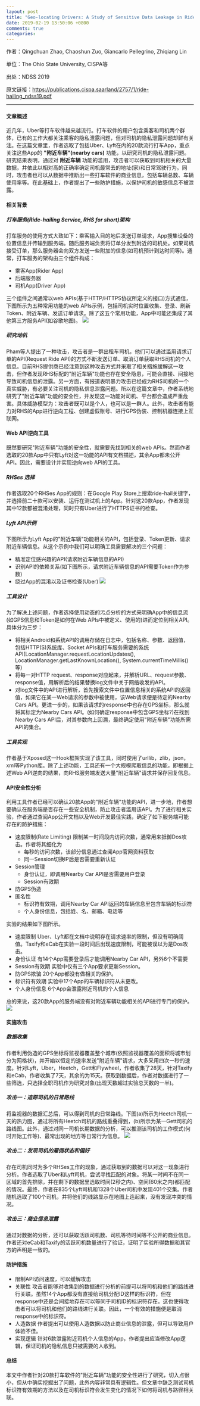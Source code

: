 ```yaml
---
layout: post
title: "Geo-locating Drivers: A Study of Sensitive Data Leakage in Ride-Hailing Services"
date: 2019-02-19 13:50:06 +0800
comments: true
categories: 
---
```


作者：Qingchuan Zhao, Chaoshun Zuo, Giancarlo Pellegrino, Zhiqiang Lin

单位：The Ohio State University, CISPA等

出处：NDSS 2019 

原文链接：https://publications.cispa.saarland/2757/1/ride-hailing_ndss19.pdf

----
#### 文章概述
近几年，Uber等打车软件越来越流行。打车软件的用户包含乘客和司机两个群体，已有的工作大都关注乘客的隐私泄露问题，但对司机的隐私泄露问题却鲜有关注。在这篇文章里，作者选取了包括Uber、Lyft在内的20款流行打车App，重点关注这些App的 __"附近车辆"(nearby cars)__ 功能，以研究司机的隐私泄露问题。研究结果表明，通过对 __附近车辆__ 功能的滥用，攻击者可以获取到司机相关的大量数据，并依此以相对高的正确率确定司机最常去的地址(家)和日常驾驶行为。同时，攻击者也可以从数据中推断出一些打车软件的商业信息，包括车辆总数、车辆使用率等。在此基础上，作者提出了一些防护措施，以保护司机的敏感信息不被泄露。

<!--more-->

#### 相关背景
##### 打车服务(Ride-hailing Service, RHS for short)架构
打车服务的使用方式大致如下：乘客输入目的地后发送订单请求，App搜集设备的位置信息并传输到服务端。随后服务端负责将订单分发到附近的司机处。如果司机接受订单，那么服务器会向双方发送一些附加的信息(如司机预计到达时间等)。通常，打车服务的架构由三个组件构成：
+ 乘客App(Rider App)
+ 后端服务器
+ 司机App(Driver App)

三个组件之间通常以web APIs(基于HTTP/HTTPS协议所定义的接口)方式通信，下图所示为五种常用功能的web APIs示例，包括司机实时位置收集、登录、刷新Token、附近车辆、发送订单请求。除了这五个常用功能，App中可能还集成了其他第三方服务API(如谷歌地图)。
![](/images/2019-02-19/1.png)

##### 研究动机
Pham等人提出了一种攻击，攻击者是一群出租车司机，他们可以通过滥用请求订单的API(Request Ride API)的方式不断发送订单、取消订单获取RHS司机的个人信息。目前RHS提供商已经注意到这种攻击方式并采取了相关措施缓解这一攻击，但作者发现RHS标配的"附近车辆"功能也存在安全隐患，可能会直接、间接地导致司机信息的泄露。另一方面，有报道表明暴力攻击已经成为RHS司机的一个真实威胁，有必要关注司机的隐私信息泄露问题。所以在这篇文章中，作者系统地研究了"附近车辆"功能的安全性，并发现这一功能对司机、平台都会造成严重危害。具体威胁模型为：攻击者既可以是个人，也可以是一群人。此外，攻击者有能力对RHS的App进行逆向工程、创建虚假账号、进行GPS伪装、控制机器连接上互联网。

#### Web API逆向工具
既然要研究"附近车辆"功能的安全性，就需要先找到相关的web APIs。然而作者选取的20款App中只有Lyft对这一功能的API有文档描述，其余App都未公开API。因此，需要设计并实现逆向web API的工具。
##### RHSes 选择
作者选取20个RHSes App的规则：在Google Play Store上搜索ride-hail关键字，并选择前二十款可以安装、运行在测试机上的App。针对这20款App，作者发现其中12款都被混淆处理，同时只有Uber进行了HTTPS证书的检查。

##### Lyft API示例
下图所示为Lyft App的"附近车辆"功能相关的API，包括登录、Token更新、请求附近车辆信息。从这个示例中我们可以明确工具需要解决的三个问题：
+ 精准定位感兴趣的API(请求附近车辆信息的API)
+ 识别API的依赖关系(如下图所示，请求附近车辆信息的API需要Token作为参数)
+ 绕过App的混淆以及证书检查(Uber)
![](/images/2019-02-19/2.png)

##### 工具设计
为了解决上述问题，作者选择使用动态的污点分析的方式来明确App中的信息流(如GPS信息和Token是如何在Web APIs中被定义、使用的)进而定位到相关API。具体分为三步：
+ 将相关Android和系统API的调用存储在日志中，包括名称、参数、返回值，包括HTTP(S)系统库、Socket APIs和打车服务需要的系统API(LocationManager.requestLocationUpdates(), LocationManager.getLastKnownLocation(), System.currentTimeMillis()等)
+ 将每一对HTTP request、response对应起来，并解析URL、request参数、response值，用解析后的结果替换log文件中关于网络收发的API。
+ 对log文件中的API进行解析，首先搜索文件中位置信息相关的系统API的返回值，如果它在某一Web请求的参数中被使用，该Web请求便是待定的Nearby Cars API。更进一步的，如果该请求的response中也存在GPS坐标，那么就将其标定为Nearby Cars API。(如何确定response中包含GPS坐标?)在找到Nearby Cars API后，对其参数向上回溯，最终确定使用"附近车辆"功能所需API的集合。

##### 工具实现
作者基于Xposed这一Hook框架实现了该工具，同时使用了urllib，zlib，json，xml等Python库。除了上述功能，工具还有一个大规模爬取信息的功能，即根据上述Web API逆向的结果，向RHS服务端发送大量"附近车辆"请求并保存回复信息。

#### API安全性分析
利用工具作者已经可以确认20款App的"附近车辆"功能的API，进一步地，作者想要确认在服务端是否存在一些安全机制，防止攻击者滥用该API。为了进行相关实验，作者通过查阅App公开文档以及Web开发最佳实践，确定了如下服务端可能存在的防护措施：
+ 速度限制(Rate Limiting)
    限制某一时间段内访问次数，通常用来抵御Dos攻击。作者将其细化为
    + 每秒的访问次数，该部分信息通过查阅App官网资料获取
    + 同一Session切换IP后是否需要重新认证
+ Session管理
    + 身份认证，即调用Nearby Car API是否需要用户登录
    + Session有效期
+ 防GPS伪造
+ 匿名性
    + 标识符有效期，调用Nearby Car API返回的车辆信息里包含车辆的标识符
    + 个人身份信息，包括姓、名、邮箱、电话等

实验的结果如下图所示。
+ 速度限制
    Uber、Lyft都在文档中说明存在请求速率的限制，但没有明确阈值。Taxify和eCab在实验一段时间后出现速度限制，可能被误以为是Dos攻击。
+ 身份认证
    有14个App需要登录后才能调用Nearby Car API，另外6个不需要
+ Session有效期
    实验中仅有三个App要求更新Session。
+ 防GPS欺骗
    20个App都没有做相关的保护。
+ 标识符有效期
    实验中17个App的车辆标识符从未更改。
+ 个人身份信息
    6个App会泄露附近司机的个人信息

总的来说，这20款App的服务端没有对附近车辆功能相关的API进行专门的保护。
![](/images/2019-02-19/3.png)

#### 实施攻击
##### 数据收集
作者利用伪造的GPS坐标将监视器覆盖整个城市(依照监视器覆盖的面积将城市划分为网格状)，并开始以恒定的速率发送"附近车辆"请求，大多采用四次一秒的速度。针对Lyft，Uber，Heetch，Gett和Flywheel，作者收集了28天，针对Taxify和eCab，作者收集了7天，其余的为15天。获取到数据后，作者对数据进行了一些筛选，只选择全职司机作为研究对象(出现天数超过实验总天数的一半)。

##### 攻击一：追踪司机的日常路线
将监视器的数据汇总后，可以得到司机的日常路线。下图(a)所示为Heetch司机一天的热力图，通过将所有Heetch司机的路线重叠得到，(b)所示为某一Gett司机的路线图。此外，通过对同一司机长期数据的分析，可以推测该司机的工作模式(何时开始工作等)、最常出现的地方等日常行为信息。
![](/images/2019-02-19/4.png)

##### 攻击二：发现司机的雇佣状态和偏好
存在司机同时为多个RHSes工作的现象，通过获取到的数据可以对这一现象进行分析。作者选取了Uber和Lyft司机，尝试寻找匹配的对象。将某一时间不在同一区域的首先排除，并在剩下的数据里选取时间(2秒之内)、空间(60米之内)都匹配的情况。最终，作者在835个Lyft司机和1328个Uber司机中发现401个交集。作者随机选取了100个司机，并将他们的线路显示在地图上连起来，没有发现冲突的情况。

##### 攻击三：商业信息泄露
通过对数据的分析，还可以获取活跃司机数、司机等待时间等不公开的商业信息。作者还对eCab和Taxify的活跃司机数量进行了验证，证明了实验所得数据和其官方的声明是一致的。

#### 防护措施

+ 限制API访问速度，可以缓解攻击
+ 关联性
    攻击者能够对收集到的数据进行分析的前提可以将司机和他们的路线进行关联。虽然14个App都没有直接给司机分配ID这样的标识符，但在response中还是会间接地存在可以等同于司机ID的标识符存在。这也使得攻击者可以将司机和他们的路线进行关联。因此，一个有效的措施便是取消response中的标识符。
+ 人造数据
    作者提出可以使用人造数据以防止商业信息的泄露，但可以导致用户体验不佳。
+ 实现逻辑
    针对6款泄露附近司机个人信息的App，作者提出应当修改App逻辑，保证司机的隐私信息只被需要的人收到。

#### 总结
本文中作者针对20款打车软件的"附近车辆"功能的安全性进行了研究，切入点很小，但从中确实挖掘出了问题，此外内容非常具有逻辑性。但文章中缺乏测试司机标识符有效期的方法以及在司机标识符会发生变化的情况下如何将司机与路径相关联。

